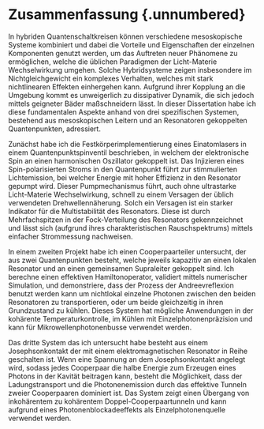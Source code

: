 # Zusammenfassung {.unnumbered}

In hybriden Quantenschaltkreisen können verschiedene mesoskopische Systeme kombiniert und dabei die Vorteile und Eigenschaften der einzelnen Komponenten genutzt werden, um das Auftreten neuer Phänomene zu ermöglichen, welche die üblichen Paradigmen der Licht-Materie Wechselwirkung umgehen.
Solche Hybridsysteme zeigen insbesondere im Nichtgleichgewicht ein komplexes Verhalten, welches mit stark nichtlinearen Effekten einhergehen kann. Aufgrund ihrer Kopplung an die Umgebung kommt es unweigerlich zu dissipativer Dynamik, die sich jedoch mittels geigneter Bäder maßschneidern lässt.
In dieser Dissertation habe ich diese fundamentalen Aspekte anhand von drei spezifischen Systemen, bestehend aus mesoskopischen Leitern und an Resonatoren gekoppelten Quantenpunkten, adressiert. 

Zunächst habe ich die Festkörperimplementierung eines Einatomlasers in einem Quantenpunktspinventil beschrieben, in welchem der elektronische Spin an einen harmonischen Oszillator gekoppelt ist. Das Injizieren eines Spin-polarisierten Stroms in den Quantenpunkt führt zur stimmulierten Lichtemission, bei welcher Energie mit hoher Effizienz in den Resonator gepumpt wird. Dieser Pumpmechanismus führt, auch ohne ultrastarke Licht-Materie Wechselwirkung, schnell zu einem Versagen der üblich verwendeten Drehwellennäherung. 
Solch ein Versagen ist ein starker Indikator für die Multistabilität des Resonators. Diese ist durch Mehrfachspitzen in der Fock-Verteilung des Resonators gekennzeichnet und lässt sich (aufgrund ihres charakteristischen Rauschspektrums) mittels einfacher Strommessung nachweisen.

In einem zweiten Projekt habe ich einen Cooperpaarteiler untersucht, der aus zwei Quantenpunkten besteht, welche jeweils kapazitiv an einen lokalen Resonator und an einen gemeinsamen Supraleiter gekoppelt sind. Ich berechne einen effektiven Hamiltonoperator, validiert mittels numerischer Simulation, und demonstriere, dass der Prozess der Andreevreflexion benutzt werden kann um nichtlokal einzelne Photonen zwischen den beiden Resonatoren zu transportieren, oder um beide gleichzeitig in ihren Grundzustand zu kühlen. 
Dieses System hat mögliche Anwendungen in der kohärente Temperaturkontrolle, im Kühlen mit Einzelphotonenpräzision und kann für Mikrowellenphotonenbusse verwendet werden. 

Das dritte System das ich untersucht habe besteht aus einem Josephsonkontakt der mit einem elektromagnetischen Resonator in Reihe geschalten ist. Wenn eine Spannung an dem Josephsonkontakt angelegt wird, sodass jedes Cooperpaar die halbe Energie zum Erzeugen eines Photons in der Kavität beitragen kann, besteht die Möglichkeit, dass der Ladungstransport und die Photonenemission durch das effektive Tunneln zweier Cooperpaaren dominiert ist.  Das System zeigt einen Übergang von inkohärentem zu kohärentem Doppel-Cooperpaartunneln und kann aufgrund eines Photonenblockadeeffekts als Einzelphotonenquelle verwendet werden.



